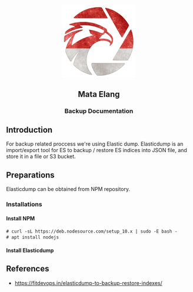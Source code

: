 
<div align="center">
  <img src=".images/mata-elang-stable-logo.png" alt="logo" width="200">
  <h2>Mata Elang</h2>
  <h3>Backup Documentation</h3>
</div>

## Introduction
For backup related proccess we're using Elastic dump. Elasticdump is an import/export tool for ES to backup / restore ES indices into JSON file, and store it in a file or S3 bucket.

## Preparations
Elasticdump can be obtained from NPM repository.

### Installations
#### Install NPM

```
# curl -sL https://deb.nodesource.com/setup_10.x | sudo -E bash -
# apt install nodejs
```
#### Install Elasticdump


## References
- https://fitdevops.in/elasticdump-to-backup-restore-indexes/

